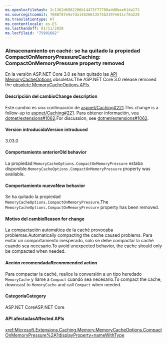 ```yaml
---
ms.openlocfilehash: 2c1362d6982206b14475f77700add0bae61da173
ms.sourcegitcommit: 7088f87e9a7da144266135f4b2397e611cf0a228
ms.translationtype: HT
ms.contentlocale: es-ES
ms.lasthandoff: 01/11/2020
ms.locfileid: "75901682"
---
```

### <a name="caching-compactonmemorypressure-property-removed"></a><span data-ttu-id="0d7c5-101">Almacenamiento en caché: se ha quitado la propiedad CompactOnMemoryPressure</span><span class="sxs-lookup"><span data-stu-id="0d7c5-101">Caching: CompactOnMemoryPressure property removed</span></span>

<span data-ttu-id="0d7c5-102">En la versión ASP.NET Core 3.0 se han quitado las [API MemoryCacheOptions](https://github.com/dotnet/extensions/blob/dc5c593da7b72c82e6fe85abb91d03818f9b700c/src/Caching/Memory/src/MemoryCacheOptions.cs#L17-L18) obsoletas.</span><span class="sxs-lookup"><span data-stu-id="0d7c5-102">The ASP.NET Core 3.0 release removed the [obsolete MemoryCacheOptions APIs](https://github.com/dotnet/extensions/blob/dc5c593da7b72c82e6fe85abb91d03818f9b700c/src/Caching/Memory/src/MemoryCacheOptions.cs#L17-L18).</span></span>

#### <a name="change-description"></a><span data-ttu-id="0d7c5-103">Descripción del cambio</span><span class="sxs-lookup"><span data-stu-id="0d7c5-103">Change description</span></span>

<span data-ttu-id="0d7c5-104">Este cambio es una continuación de [aspnet/Caching#221](https://github.com/aspnet/Caching/issues/221).</span><span class="sxs-lookup"><span data-stu-id="0d7c5-104">This change is a follow-up to [aspnet/Caching#221](https://github.com/aspnet/Caching/issues/221).</span></span> <span data-ttu-id="0d7c5-105">Para obtener información, vea [dotnet/extensions#1062](https://github.com/dotnet/extensions/issues/1062).</span><span class="sxs-lookup"><span data-stu-id="0d7c5-105">For discussion, see [dotnet/extensions#1062](https://github.com/dotnet/extensions/issues/1062).</span></span>

#### <a name="version-introduced"></a><span data-ttu-id="0d7c5-106">Versión introducida</span><span class="sxs-lookup"><span data-stu-id="0d7c5-106">Version introduced</span></span>

<span data-ttu-id="0d7c5-107">3.0</span><span class="sxs-lookup"><span data-stu-id="0d7c5-107">3.0</span></span>

#### <a name="old-behavior"></a><span data-ttu-id="0d7c5-108">Comportamiento anterior</span><span class="sxs-lookup"><span data-stu-id="0d7c5-108">Old behavior</span></span>

<span data-ttu-id="0d7c5-109">La propiedad `MemoryCacheOptions.CompactOnMemoryPressure` estaba disponible.</span><span class="sxs-lookup"><span data-stu-id="0d7c5-109">`MemoryCacheOptions.CompactOnMemoryPressure` property was available.</span></span>

#### <a name="new-behavior"></a><span data-ttu-id="0d7c5-110">Comportamiento nuevo</span><span class="sxs-lookup"><span data-stu-id="0d7c5-110">New behavior</span></span>

<span data-ttu-id="0d7c5-111">Se ha quitado la propiedad `MemoryCacheOptions.CompactOnMemoryPressure`.</span><span class="sxs-lookup"><span data-stu-id="0d7c5-111">The `MemoryCacheOptions.CompactOnMemoryPressure` property has been removed.</span></span>

#### <a name="reason-for-change"></a><span data-ttu-id="0d7c5-112">Motivo del cambio</span><span class="sxs-lookup"><span data-stu-id="0d7c5-112">Reason for change</span></span>

<span data-ttu-id="0d7c5-113">La compactación automática de la caché provocaba problemas.</span><span class="sxs-lookup"><span data-stu-id="0d7c5-113">Automatically compacting the cache caused problems.</span></span> <span data-ttu-id="0d7c5-114">Para evitar un comportamiento inesperado, solo se debe compactar la caché cuando sea necesario.</span><span class="sxs-lookup"><span data-stu-id="0d7c5-114">To avoid unexpected behavior, the cache should only be compacted when needed.</span></span>

#### <a name="recommended-action"></a><span data-ttu-id="0d7c5-115">Acción recomendada</span><span class="sxs-lookup"><span data-stu-id="0d7c5-115">Recommended action</span></span>

<span data-ttu-id="0d7c5-116">Para compactar la caché, realice la conversión a un tipo heredado `MemoryCache` y llame a `Compact` cuando sea necesario.</span><span class="sxs-lookup"><span data-stu-id="0d7c5-116">To compact the cache, downcast to `MemoryCache` and call `Compact` when needed.</span></span>

#### <a name="category"></a><span data-ttu-id="0d7c5-117">Categoría</span><span class="sxs-lookup"><span data-stu-id="0d7c5-117">Category</span></span>

<span data-ttu-id="0d7c5-118">ASP.NET Core</span><span class="sxs-lookup"><span data-stu-id="0d7c5-118">ASP.NET Core</span></span>

#### <a name="affected-apis"></a><span data-ttu-id="0d7c5-119">API afectadas</span><span class="sxs-lookup"><span data-stu-id="0d7c5-119">Affected APIs</span></span>

<xref:Microsoft.Extensions.Caching.Memory.MemoryCacheOptions.CompactOnMemoryPressure%2A?displayProperty=nameWithType>

<!--

#### Affected APIs

`Overload:Microsoft.Extensions.Caching.Memory.MemoryCacheOptions.CompactOnMemoryPressure`

-->
